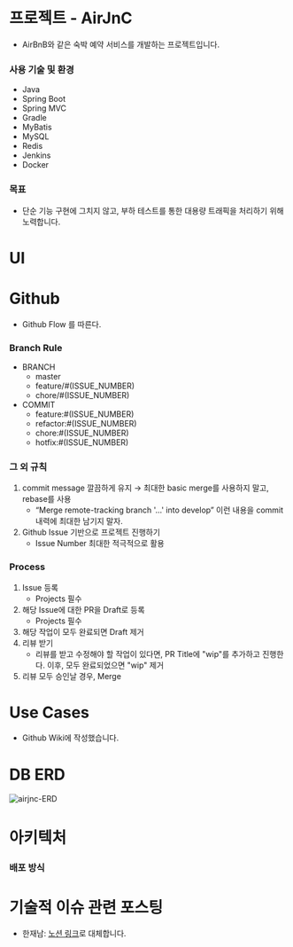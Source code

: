 # 프로젝트 - AirJnC

- AirBnB와 같은 숙박 예약 서비스를 개발하는 프로젝트입니다.

### 사용 기술 및 환경

- Java
- Spring Boot
- Spring MVC
- Gradle
- MyBatis
- MySQL
- Redis
- Jenkins
- Docker

### 목표

- 단순 기능 구현에 그치지 않고, 부하 테스트를 통한 대용량 트래픽을 처리하기 위해 노력합니다.

# UI

# Github

- Github Flow 를 따른다.

### Branch Rule

- BRANCH
    - master
    - feature/#(ISSUE_NUMBER)
    - chore/#(ISSUE_NUMBER)
- COMMIT
    - feature:#(ISSUE_NUMBER)
    - refactor:#(ISSUE_NUMBER)
    - chore:#(ISSUE_NUMBER)
    - hotfix:#(ISSUE_NUMBER)

### 그 외 규칙

1. commit message 깔끔하게 유지 → 최대한 basic merge를 사용하지 말고, rebase를 사용
    - “Merge remote-tracking branch '...' into develop” 이런 내용을 commit 내력에 최대한 남기지 말자.
2. Github Issue 기반으로 프로젝트 진행하기
    - Issue Number 최대한 적극적으로 활용

### Process

1. Issue 등록
    - Projects 필수
2. 해당 Issue에 대한 PR을 Draft로 등록
    - Projects 필수
3. 해당 작업이 모두 완료되면 Draft 제거
4. 리뷰 받기
    - 리뷰를 받고 수정해야 할 작업이 있다면, PR Title에 "wip"를 추가하고 진행한다. 이후, 모두 완료되었으면 "wip" 제거
5. 리뷰 모두 승인날 경우, Merge

# Use Cases

- Github Wiki에 작성했습니다.

# DB ERD

![airjnc-ERD](https://user-images.githubusercontent.com/41284492/174721953-13a253bb-7ae5-4822-9999-2280bfc3cf0d.png)

# 아키텍처

### 배포 방식

# 기술적 이슈 관련 포스팅

- 한재남: [노션 링크](https://jnam.notion.site/cb6e110e5b3340f49ab3e568674a57db?v=2217c4920bf54590afc7f41e382b1746)로 대체합니다.
